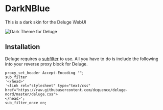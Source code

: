 # DarkNBlue
This is a dark skin for the Deluge WebUI

![Dark Theme for Deluge](https://github.com/dcquence/deluge-nord/blob/master/screenshots/deluge_dnb.png)

## Installation
Deluge requires a [subfilter](http://nginx.org/en/docs/http/ngx_http_sub_module.html) to use. All you have to do is include the following into your reverse proxy block for Deluge.
```nginx
proxy_set_header Accept-Encoding "";
sub_filter
'</head>'
'<link rel="stylesheet" type="text/css" href="https://raw.githubusercontent.com/dcquence/deluge-nord/master/deluge.css">
</head>';
sub_filter_once on;
```
